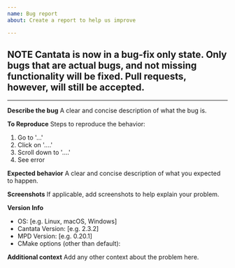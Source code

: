```yaml
---
name: Bug report
about: Create a report to help us improve

---
```


**NOTE** Cantata is now in a bug-fix only state. Only bugs that are actual bugs, and not missing functionality will be fixed. Pull requests, however, will still be accepted.
---
---

**Describe the bug**
A clear and concise description of what the bug is.

**To Reproduce**
Steps to reproduce the behavior:
1. Go to '...'
2. Click on '....'
3. Scroll down to '....'
4. See error

**Expected behavior**
A clear and concise description of what you expected to happen.

**Screenshots**
If applicable, add screenshots to help explain your problem.

**Version Info**
 - OS: [e.g. Linux, macOS, Windows]
 - Cantata Version: [e.g. 2.3.2]
 - MPD Version: [e.g. 0.20.1]
 - CMake options (other than default):

**Additional context**
Add any other context about the problem here.
